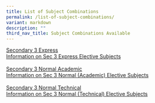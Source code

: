 ```yaml
---
title: List of Subject Combinations
permalink: /list-of-subject-combinations/
variant: markdown
description: ""
third_nav_title: Subject Combinations Available
---
```

<a href="/files/Subject%20Combination%20Exercise/3E_Subject_Combinations_for_2025.pdf">Secondary 3 Express</a><br>
<a href="/upper-secondary-express/">Information on Sec 3 Express Elective Subjects</a>
<br><br>
<a href="/files/Subject%20Combination%20Exercise/3N_A__Subject_Combination_for_2025.pdf">Secondary 3 Normal Academic</a><br>
<a href="/upper-secondary-normal-academic/">Information on Sec 3 Normal (Academic) Elective Subjects</a>
<br><br> 
<a href="/files/Subject%20Combination%20Exercise/3N_T__Subject_Combination_for_2025.pdf">Secondary 3 Normal Technical</a><br>
<a href="/upper-secondary-normal-technical/">Information on Sec 3 Normal (Technical) Elective Subjects</a>
 <br><br>